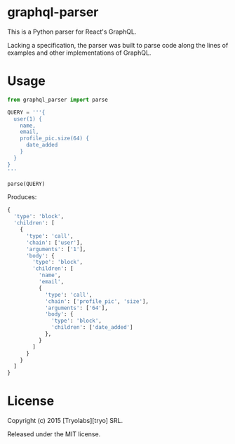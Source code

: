 # graphql-parser

This is a Python parser for React's GraphQL.

Lacking a specification, the parser was built to parse code along the lines of
examples and other implementations of GraphQL.

# Usage

```python
from graphql_parser import parse

QUERY = '''{
  user(1) {
    name,
    email,
    profile_pic.size(64) {
      date_added
    }
  }
}
'''

parse(QUERY)
```

Produces:

```python
{
  'type': 'block',
  'children': [
    {
      'type': 'call',
      'chain': ['user'],
      'arguments': ['1'],
      'body': {
        'type': 'block',
        'children': [
          'name',
          'email',
          {
            'type': 'call',
            'chain': ['profile_pic', 'size'],
            'arguments': ['64'],
            'body': {
              'type': 'block',
              'children': ['date_added']
            },
          }
        ]
      }
    }
  ]
}
```

# License

Copyright (c) 2015 [Tryolabs][tryo] SRL.

Released under the MIT license.
